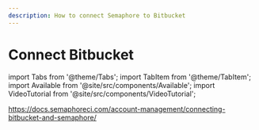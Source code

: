 ```yaml
---
description: How to connect Semaphore to Bitbucket
---
```


# Connect Bitbucket

import Tabs from '@theme/Tabs';
import TabItem from '@theme/TabItem';
import Available from '@site/src/components/Available';
import VideoTutorial from '@site/src/components/VideoTutorial';

https://docs.semaphoreci.com/account-management/connecting-bitbucket-and-semaphore/